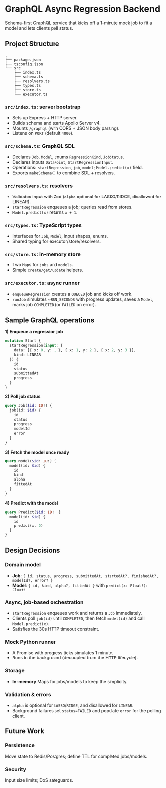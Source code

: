 # GraphQL Async Regression Backend
Schema-first GraphQL service that kicks off a 1-minute mock job to fit a model and lets clients poll status. 

## Project Structure

```text
.
├── package.json
├── tsconfig.json
└── src
    ├── index.ts
    ├── schema.ts
    ├── resolvers.ts
    ├── types.ts
    ├── store.ts
    └── executor.ts
```

### `src/index.ts`: server bootstrap
- Sets up Express + HTTP server.
- Builds schema and starts Apollo Server v4.
- Mounts `/graphql` (with CORS + JSON body parsing).
- Listens on `PORT` (default `4000`).

### `src/schema.ts`: GraphQL SDL
- Declares `Job`, `Model`, enums `RegressionKind`, `JobStatus`.
- Declares inputs `DataPoint`, `StartRegressionInput`.
- Operations: `startRegression`, `job`, `model`; `Model.predict(x)` field.
- Exports `makeSchema()` to combine SDL + resolvers.

### `src/resolvers.ts`: resolvers
- Validates input with Zod (`alpha` optional for LASSO/RIDGE, disallowed for LINEAR).
- `startRegression` enqueues a job; queries read from stores.
- `Model.predict(x)` returns `x + 1`.

### `src/types.ts`: TypeScript types
- Interfaces for `Job`, `Model`, input shapes, enums.
- Shared typing for executor/store/resolvers.

### `src/store.ts`: in-memory store
- Two `Map`s for `jobs` and `models`.
- Simple `create/get/update` helpers.

### `src/executor.ts`: async runner
- `enqueueRegression` creates a `QUEUED` job and kicks off work.
- `runJob` simulates ~`RUN_SECONDS` with progress updates, saves a `Model`, marks job `COMPLETED` (or `FAILED` on error).

## Sample GraphQL operations

**1) Enqueue a regression job**
```graphql
mutation Start {
  startRegression(input: {
    data: [{ x: 0, y: 1 }, { x: 1, y: 2 }, { x: 2, y: 3 }],
    kind: LINEAR
  }) {
    id
    status
    submittedAt
    progress
  }
}
````

**2) Poll job status** 

```graphql
query Job($id: ID!) {
  job(id: $id) {
    id
    status
    progress
    modelId
    error
  }
}
```

**3) Fetch the model once ready**

```graphql
query Model($id: ID!) {
  model(id: $id) {
    id
    kind
    alpha
    fittedAt
  }
}
```

**4) Predict with the model** 

```graphql
query Predict($id: ID!) {
  model(id: $id) {
    id
    predict(x: 5)
  }
}
```

## Design Decisions

### Domain model
- **Job**: `{ id, status, progress, submittedAt, startedAt?, finishedAt?, modelId?, error? }`  
- **Model**: `{ id, kind, alpha?, fittedAt }` with `predict(x: Float!): Float!` 

### Async, job-based orchestration
- `startRegression` enqueues work and returns a `Job` immediately.
- Clients poll `job(id)` until `COMPLETED`, then fetch `model(id)` and call `Model.predict(x)`.
- Satisfies the 30s HTTP timeout constraint.

### Mock Python runner
- A Promise with progress ticks simulates 1 minute.
- Runs in the background (decoupled from the HTTP lifecycle).

### Storage
- **In-memory** Maps for jobs/models to keep the simplicity.

### Validation & errors
- `alpha` is optional for `LASSO`/`RIDGE`, and disallowed for `LINEAR`.
- Background failures set `status=FAILED` and populate `error` for the polling client.


## Future Work

### Persistence
Move state to Redis/Postgres; define TTL for completed jobs/models.

### Security
Input size limits; DoS safeguards.
